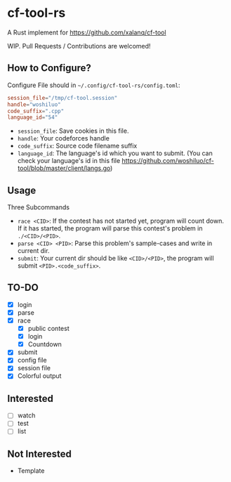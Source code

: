 # cf-tool-rs

A Rust implement for <https://github.com/xalanq/cf-tool>

WIP. Pull Requests / Contributions are welcomed!

## How to Configure?

Configure File should in `~/.config/cf-tool-rs/config.toml`: 

```toml
session_file="/tmp/cf-tool.session"
handle="woshiluo"
code_suffix=".cpp"
language_id="54"
```

- `session_file`: Save cookies in this file.
- `handle`: Your codeforces handle
- `code_suffix`: Source code filename suffix
- `language_id`: The language's id which you want to submit. (You can check your language's id in this file <https://github.com/woshiluo/cf-tool/blob/master/client/langs.go>)

## Usage

Three Subcommands

- `race <CID>`: If the contest <CID> has not started yet, program will count down. If it has started, the program will parse this contest's problem in `./<CID>/<PID>`.
- `parse <CID> <PID>`: Parse this problem's sample-cases and write in current dir.
- `submit`: Your current dir should be like `<CID>/<PID>`, the program will submit `<PID>.<code_suffix>`.

## TO-DO

- [x] login
- [x] parse
- [x] race
  - [x] public contest
  - [x] login
  - [x] Countdown
- [x] submit
- [x] config file
- [x] session file
- [x] Colorful output

## Interested 

- [ ] watch
- [ ] test
- [ ] list

## Not Interested

- Template
